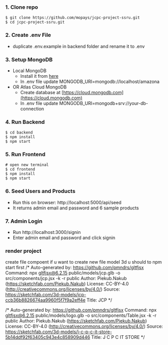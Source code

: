 ### 1. Clone repo

```
$ git clone https://github.com/mopays/jcpc-project-ssru.git
$ cd jcpc-project-ssru.git
```

### 2. Create .env File

- duplicate .env.example in backend folder and rename it to .env

### 3. Setup MongoDB

- Local MongoDB
  - Install it from [here](https://www.mongodb.com/try/download/community)
  - In .env file update MONGODB_URI=mongodb://localhost/amazona
- OR Atlas Cloud MongoDB
  - Create database at [https://cloud.mongodb.com](https://cloud.mongodb.com)
  - In .env file update MONGODB_URI=mongodb+srv://your-db-connection

### 4. Run Backend

```
$ cd backend
$ npm install
$ npm start
```

### 5. Run Frontend

```
# open new terminal
$ cd frontend
$ npm install
$ npm start
```

### 6. Seed Users and Products

- Run this on browser: http://localhost:5000/api/seed
- It returns admin email and password and 6 sample products

### 7. Admin Login

- Run http://localhost:3000/signin
- Enter admin email and password and click signin


### render project 
 create file compoent
if u want to create new file model 3d u should to npm start first 
 /*
Auto-generated by: https://github.com/pmndrs/gltfjsx
Command: npx gltfjsx@6.2.15 public/models/jcp.glb -o src/components/jcp.jsx -k -r public 
Author: Piekub.Nakub (https://sketchfab.com/Piekub.Nakub)
License: CC-BY-4.0 (http://creativecommons.org/licenses/by/4.0/)
Source: https://sketchfab.com/3d-models/jcp-ccb36b8826674aa9960f5f7f9a2eff4e
Title: JCP
*/

/*
Auto-generated by: https://github.com/pmndrs/gltfjsx
Command: npx gltfjsx@6.2.15 public/models/logo.glb -o src/components/Table.jsx -k -r public 
Author: Piekub.Nakub (https://sketchfab.com/Piekub.Nakub)
License: CC-BY-4.0 (http://creativecommons.org/licenses/by/4.0/)
Source: https://sketchfab.com/3d-models/j-c-p-c-it-store-5b14ddf92f63405c943e4c858909d446
Title: J C P C IT STORE
*/